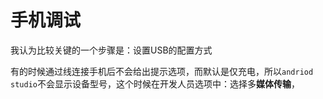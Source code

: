 # 手机调试

我认为比较关键的一个步骤是：设置USB的配置方式

有的时候通过线连接手机后不会给出提示选项，而默认是仅充电，所以`andriod studio`不会显示设备型号，这个时候在开发人员选项中：选择多**媒体传输**，